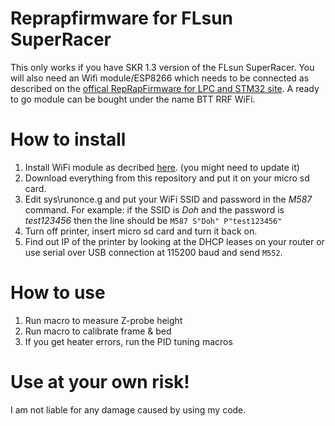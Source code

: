 # Reprapfirmware for FLsun SuperRacer
This only works if you have SKR 1.3 version of the FLsun SuperRacer. You will also need an Wifi module/ESP8266 which needs to be connected as described on the [offical RepRapFirmware for LPC and STM32 site](https://teamgloomy.github.io/skr_1.3_connected_wifi.html). A ready to go module can be bought under the name BTT RRF WiFi.

# How to install
1) Install WiFi module as decribed [here](https://teamgloomy.github.io/skr_1.3_connected_wifi.html). (you might need to update it)
2) Download everything from this repository and put it on your micro sd card.
3) Edit sys\runonce.g and put your WiFi SSID and password in the _M587_ command. For example: if the SSID is *Doh* and the password is *test123456* then the line should be `M587 S"Doh" P"test123456"`
4) Turn off printer, insert micro sd card and turn it back on.
5) Find out IP of the printer by looking at the DHCP leases on your router or use serial over USB connection at 115200 baud and send `M552`.

# How to use
1) Run macro to measure Z-probe height
2) Run macro to calibrate frame & bed
3) If you get heater errors, run the PID tuning macros

# Use at your own risk!
I am not liable for any damage caused by using my code.
